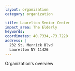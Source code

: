 ```yaml
---
layout: organization
category: organization

title: Laurelton Senior Center
impact_area: The Elderly
keywords: 
coordinates: 40.7334,-73.7228
address: |
  232 St. Merrick Blvd
  Laurelton NY 11426
---
```

Organization's overview
